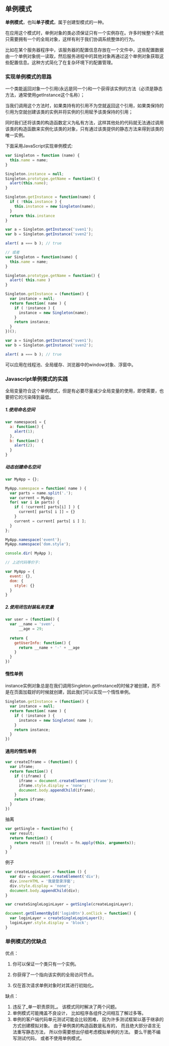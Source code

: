 ## 单例模式

**单例模式**，也叫**单子模式**，属于创建型模式的一种。

在应用这个模式时，单例对象的类必须保证只有一个实例存在。许多时候整个系统只需要拥有一个的全局对象，这样有利于我们协调系统整体的行为。

比如在某个服务器程序中，该服务器的配置信息存放在一个文件中，这些配置数据由一个单例对象统一读取，然后服务进程中的其他对象再通过这个单例对象获取这些配置信息。这种方式简化了在复杂环境下的配置管理。

### 实现单例模式的思路

一个类能返回对象一个引用(永远是同一个)和一个获得该实例的方法（必须是静态方法，通常使用getInstance这个名称）；

当我们调用这个方法时，如果类持有的引用不为空就返回这个引用，如果类保持的引用为空就创建该类的实例并将实例的引用赋予该类保持的引用；

同时我们还将该类的构造函数定义为私有方法，这样其他处的代码就无法通过调用该类的构造函数来实例化该类的对象，只有通过该类提供的静态方法来得到该类的唯一实例。

下面采用JavaScript实现单例模式: 

```javascript
var Singleton = function (name) {
  this.name = name;
}

Singleton.instance = null;
Singleton.prototype.getName = function() {
  alert(this.name);
}

Singleton.getInstance = function(name) {
  if ( !this.instance ) {
    this.instance = new Singleton(name);
  }
  return this.instance
}

var a = Singleton.getInstance('sven1');
var b = Singleton.getInstance('sven2');

alert( a === b ); // true

// 或者
var Singleton = function(name) {
  this.name = name;
}

Singleton.prototype.getName = function() {
  alert( this.name )
}

Singleton.getInstance = (function() {
  var instance = null;
  return function( name ) {
    if ( !instance ) {
      instance = new Singleton(name);
    }
    return instance;
  }
})();

var a = Singleton.getInstance('sven1');
var b = Singleton.getInstance('sven2');

alert( a === b ); // true
```

可以应用在线程池、全局缓存、浏览器中的window对象、浮窗中。

### Javascript单例模式的实践

全局变量符合这个单例模式，但是有必要尽量减少全局变量的使用，即使需要，也要把它的污染降到最低。

##### 1.使用命名空间

```javascript
var namespace1 = {
  a: function() {
    alert(1);
  },
  b: function() {
    alert(2);
  }
}
```

##### 动态创建命名空间

```javascript
var MyApp = {};

MyApp.namespace = function( name ) {
  var parts = name.split('.');
  var current = MyApp;
  for( var i in parts) {
    if ( !current[ parts[i] ] ) {
      current[ parts[ i ]] = {}
    }
    current = current[ parts[ i ] ];
  }
};

MyApp.namespace('event');
MyApp.namespace('dom.style');

console.dir( MyApp );

// 上述代码等价于:

var MyApp = {
  event: {},
  dom: {
    style: {}
  }
}
```

##### 2.使用闭包封装私有变量

```javascript
var user = (function() {
  var __name = 'sven',
      __age = 29;
  
  return {
    getUserInfo: function() {
      return __name + '-' + __age
    }
  }
})
```

#### 惰性单例

instance实例对象总是在我们调用Singleton.getInstance的时候才被创建，而不是在页面加载好的时候就创建，因此我们可以实现一个惰性单例。

```javascript
Singleton.getInstance = (function() {
  var instance = null;
  return function( name ) {
    if ( !instance ) {
      instance = new Singleton( name );
    }
    return instance;
  }
})
```

#### 通用的惰性单例

```javascript
var createIframe = (function() {
  var iframe;
  return function() {
    if (!iframe) {
      iframe = document.createElement('iframe');
      iframe.style.display = 'none';
      document.body.appendChild(iframe);
    }
    return iframe;
  }
})
```

抽离

```javascript
var getSingle = function(fn) {
  var result;
  return function() {
    return result || (result = fn.apply(this, arguments));
  }
}
```

例子

```javascript
var createLoginLayer = function () {
  var div = document.createElement('div');
  div.innerHTML = '我是登录浮窗';
  div.style.display = 'none';
  document.body.appendChild(div);
}

var createSingleLoginLayer = getSingle(createLoginLayer);

document.getElementById('loginBtn').onClick = function() {
  var loginLayer = createSingleLoginLayer();
  loginLayer.style.display = 'block';
}
```

### 单例模式的优缺点

优点：

1. 你可以保证一个类只有一个实例。

2. 你获得了一个指向该实例的全局访问节点。
3.  仅在首次请求单例对象时对其进行初始化。

缺点：

1. 违反了_单一职责原则_。 该模式同时解决了两个问题。
2. 单例模式可能掩盖不良设计， 比如程序各组件之间相互了解过多等。
3. 单例的客户端代码单元测试可能会比较困难， 因为许多测试框架以基于继承的方式创建模拟对象。 由于单例类的构造函数是私有的， 而且绝大部分语言无法重写静态方法， 所以你需要想出仔细考虑模拟单例的方法。 要么干脆不编写测试代码， 或者不使用单例模式。

